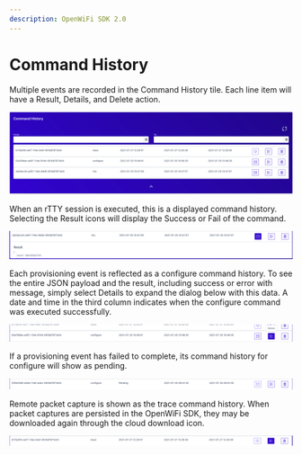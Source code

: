 ```yaml
---
description: OpenWiFi SDK 2.0
---
```


# Command History

Multiple events are recorded in the Command History tile. Each line item will have a Result, Details, and Delete action.

![Command History Tile](<../../.gitbook/assets/Screen Shot 2021-07-29 at 3.10.22 PM.png>)

When an rTTY session is executed, this is a displayed command history. Selecting the Result icons will display the Success or Fail of the command.

![rTTY Command History](<../../.gitbook/assets/Screen Shot 2021-07-29 at 3.12.02 PM.png>)

Each provisioning event is reflected as a configure command history. To see the entire JSON payload and the result, including success or error with message, simply select Details to expand the dialog below with this data. A date and time in the third column indicates when the configure command was executed successfully.

![Configure Command History](<../../.gitbook/assets/Screen Shot 2021-07-29 at 3.12.27 PM.png>)

If a provisioning event has failed to complete, its command history for configure will show as pending.

![configure Pending Command History](<../../.gitbook/assets/Screen Shot 2021-07-29 at 3.18.12 PM.png>)

Remote packet capture is shown as the trace command history. When packet captures are persisted in the OpenWiFi SDK, they may be downloaded again through the cloud download icon.

![trace Command History](<../../.gitbook/assets/Screen Shot 2021-07-29 at 3.16.52 PM.png>)

